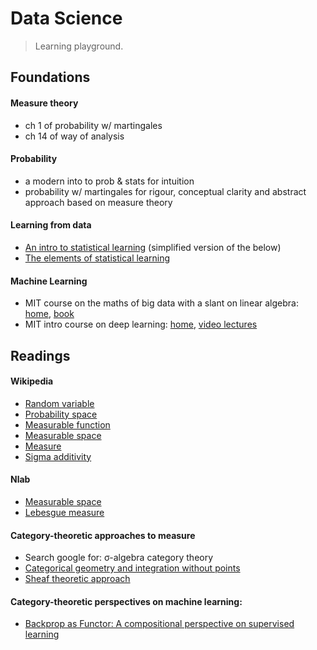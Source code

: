 Data Science
============
> Learning playground.


Foundations
-----------

#### Measure theory
* ch 1 of probability w/ martingales
* ch 14 of way of analysis 

#### Probability
* a modern into to prob & stats for intuition
* probability w/ martingales for rigour, conceptual clarity and abstract
  approach based on measure theory 

#### Learning from data
* [An intro to statistical learning](http://www-bcf.usc.edu/~gareth/ISL/)
  (simplified version of the below)
* [The elements of statistical learning](https://web.stanford.edu/~hastie/ElemStatLearn/)

#### Machine Learning
* MIT course on the maths of big data with a slant on linear algebra:
  [home](https://ocw.mit.edu/resources/res-ll-005-d4m-signal-processing-on-databases-fall-2012/index.htm),
  [book](https://mitpress.mit.edu/books/mathematics-big-data) 
* MIT intro course on deep learning: [home](http://introtodeeplearning.com/), 
  [video lectures](https://www.youtube.com/watch?v=JN6H4rQvwgY)


Readings
--------

#### Wikipedia
* [Random variable](https://en.wikipedia.org/wiki/Random_variable)
* [Probability space](https://en.wikipedia.org/wiki/Probability_space)
* [Measurable function](https://en.wikipedia.org/wiki/Measurable_function)
* [Measurable space](https://en.wikipedia.org/wiki/Measurable_space)
* [Measure](https://en.wikipedia.org/wiki/Measure_(mathematics))
* [Sigma additivity](https://en.wikipedia.org/wiki/Sigma_additivity)

#### Nlab
* [Measurable space](https://ncatlab.org/nlab/show/measurable+space)
* [Lebesgue measure](https://ncatlab.org/nlab/show/Lebesgue+measure)

#### Category-theoretic approaches to measure
* Search google for: σ-algebra category theory
* [Categorical geometry and integration without points](https://arxiv.org/abs/1101.3762)
* [Sheaf theoretic approach](https://andrew.cmu.edu/user/awodey/students/jackson.pdf)

#### Category-theoretic perspectives on machine learning:
* [Backprop as Functor: A compositional perspective on supervised
  learning](https://arxiv.org/abs/1711.10455)
